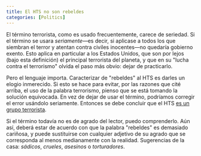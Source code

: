 ```yaml
---
title: El HTS no son rebeldes
categories: [Politics]
---
```


El término terrorista, como es usado frecuentemente, carece de seriedad. Si el
término se usara *seriamente*—es decir, si aplicase a todos los que
siembran el terror y atentan contra civiles inocentes—no quedaría gobierno
exento. Esto aplica en particular a los Estados Unidos, que son por lejos (bajo
esta definición) el principal terrorista del planeta, y que en su "lucha contra
el terrorismo" olvida el paso más obvio: dejar de practicarlo.

Pero el lenguaje importa. Caracterizar de "rebeldes" al HTS es darles un elogio
inmerecido. Si esto se hace para evitar, por las razones que cité arriba, el
uso de la palabra terrorismo, pienso que se está tomando la solución
equivocada. En vez de dejar de usar el término, podríamos corregir el error
usándolo seriamente. Entonces se debe concluir que el HTS [es un grupo
terrorista](https://slopezpereyra.github.io/2024-12-08-WhoAreHTS/).

Si el término todavía no es de agrado del lector, puedo comprenderlo. Aún así,
deberá estar de acuerdo con que la palabra "rebeldes" es demasiado cariñosa, y
puede sustituirse con cualquier adjetivo de su agrado que se corresponda
al menos medianamente con la realidad. Sugerencias de la casa: *sádicos*,
*crueles*, *asesinos* o *torturadores*.









